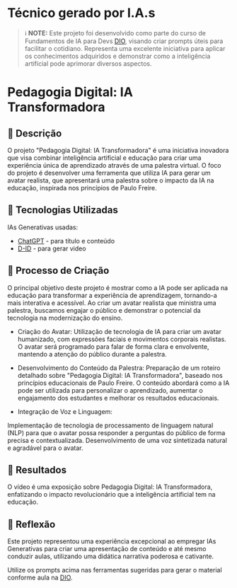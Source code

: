 # Técnico gerado por I.A.s

 > ℹ️ **NOTE:** Este projeto foi desenvolvido como parte do curso de Fundamentos de IA para Devs [DIO](https://dio.me), visando criar prompts úteis para facilitar o cotidiano. Representa uma excelente iniciativa para aplicar os conhecimentos adquiridos e demonstrar como a inteligência artificial pode aprimorar diversos aspectos.

# Pedagogia Digital: IA Transformadora

## 📒 Descrição
O projeto "Pedagogia Digital: IA Transformadora" é uma iniciativa inovadora que visa combinar inteligência artificial e educação para criar uma experiência única de aprendizado através de uma palestra virtual. O foco do projeto é desenvolver uma ferramenta que utiliza IA para gerar um avatar realista, que apresentará uma palestra sobre o impacto da IA na educação, inspirada nos princípios de Paulo Freire.

## 🤖 Tecnologias Utilizadas
IAs Generativas usadas:

- [ChatGPT](https://chat.openai.com/) - para título e conteúdo
- [D-ID](https://www.d-id.com/) - para gerar video

## 🧐 Processo de Criação
O principal objetivo deste projeto é mostrar como a IA pode ser aplicada na educação para transformar a experiência de aprendizagem, tornando-a mais interativa e acessível. Ao criar um avatar realista que ministra uma palestra, buscamos engajar o público e demonstrar o potencial da tecnologia na modernização do ensino.

- Criação do Avatar:
Utilização de tecnologia de IA para criar um avatar humanizado, com expressões faciais e movimentos corporais realistas.
O avatar será programado para falar de forma clara e envolvente, mantendo a atenção do público durante a palestra.

- Desenvolvimento do Conteúdo da Palestra:
Preparação de um roteiro detalhado sobre "Pedagogia Digital: IA Transformadora", baseado nos princípios educacionais de Paulo Freire.
O conteúdo abordará como a IA pode ser utilizada para personalizar o aprendizado, aumentar o engajamento dos estudantes e melhorar os resultados educacionais.

- Integração de Voz e Linguagem:

Implementação de tecnologia de processamento de linguagem natural (NLP) para que o avatar possa responder a perguntas do público de forma precisa e contextualizada.
Desenvolvimento de uma voz sintetizada natural e agradável para o avatar.

## 🚀 Resultados

O vídeo é uma exposição sobre Pedagogia Digital: IA Transformadora, enfatizando o impacto revolucionário que a inteligência artificial tem na educação.

## 💭 Reflexão 

Este projeto representou uma experiência excepcional ao empregar IAs Generativas para criar uma apresentação de conteúdo e até mesmo conduzir aulas, utilizando uma didática narrativa poderosa e cativante.


Utilize os prompts acima nas ferramentas sugeridas para gerar o material conforme aula na [DIO](https://dio.me).
